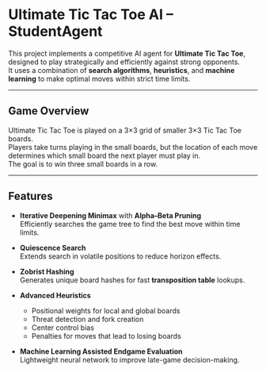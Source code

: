 # Ultimate Tic Tac Toe AI – StudentAgent

This project implements a competitive AI agent for **Ultimate Tic Tac Toe**, designed to play strategically and efficiently against strong opponents.  
It uses a combination of **search algorithms**, **heuristics**, and **machine learning** to make optimal moves within strict time limits.

---

## Game Overview

Ultimate Tic Tac Toe is played on a 3×3 grid of smaller 3×3 Tic Tac Toe boards.  
Players take turns playing in the small boards, but the location of each move determines which small board the next player must play in.  
The goal is to win three small boards in a row.

---

## Features

- **Iterative Deepening Minimax** with **Alpha–Beta Pruning**  
  Efficiently searches the game tree to find the best move within time limits.

- **Quiescence Search**  
  Extends search in volatile positions to reduce horizon effects.

- **Zobrist Hashing**  
  Generates unique board hashes for fast **transposition table** lookups.

- **Advanced Heuristics**  
  - Positional weights for local and global boards  
  - Threat detection and fork creation  
  - Center control bias  
  - Penalties for moves that lead to losing boards

- **Machine Learning Assisted Endgame Evaluation**  
  Lightweight neural network to improve late-game decision-making.
